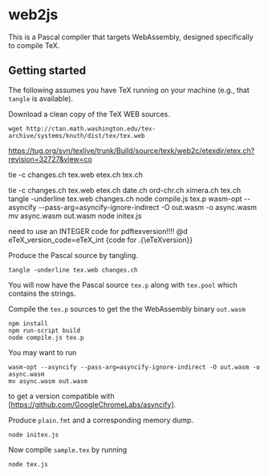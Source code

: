 # web2js

This is a Pascal compiler that targets WebAssembly, designed
specifically to compile TeX.

## Getting started

The following assumes you have TeX running on your machine (e.g., that
`tangle` is available).

Download a clean copy of the TeX WEB sources.
```
wget http://ctan.math.washington.edu/tex-archive/systems/knuth/dist/tex/tex.web
```

https://tug.org/svn/texlive/trunk/Build/source/texk/web2c/etexdir/etex.ch?revision=32727&view=co


tie -c changes.ch tex.web etex.ch tex.ch

tie -c changes.ch tex.web etex.ch date.ch ord-chr.ch ximera.ch tex.ch 
tangle -underline tex.web changes.ch
node compile.js tex.p
wasm-opt --asyncify --pass-arg=asyncify-ignore-indirect -O out.wasm -o async.wasm
mv async.wasm out.wasm
node initex.js

need to use an INTEGER code for pdftexversion!!!!
@d eTeX_version_code=eTeX_int {code for \.{\\eTeXversion}}


Produce the Pascal source by tangling.
```
tangle -underline tex.web changes.ch
```
You will now have the Pascal source `tex.p` along with `tex.pool` which contains the strings.

Compile the `tex.p` sources to get the the WebAssembly binary `out.wasm`
```
npm install
npm run-script build
node compile.js tex.p
```
You may want to run
```
wasm-opt --asyncify --pass-arg=asyncify-ignore-indirect -O out.wasm -o async.wasm
mv async.wasm out.wasm
```
to get a version compatible with [https://github.com/GoogleChromeLabs/asyncify].

Produce `plain.fmt` and a corresponding memory dump.
```
node initex.js
```
Now compile `sample.tex` by running
```
node tex.js
```
